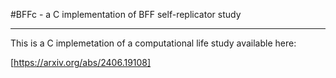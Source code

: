 #BFFc - a C implementation of BFF self-replicator study

-----

This is a C implemetation of a computational life study available here:

[https://arxiv.org/abs/2406.19108]
